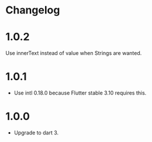 # Changelog

# 1.0.2

Use innerText instead of value when Strings are wanted.

# 1.0.1

* Use intl 0.18.0 because Flutter stable 3.10 requires this.

# 1.0.0

* Upgrade to dart 3.